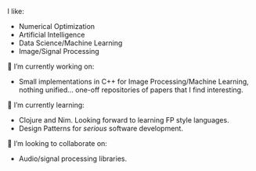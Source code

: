 I like:
- Numerical Optimization
- Artificial Intelligence
- Data Science/Machine Learning
- Image/Signal Processing

🔭 I’m currently working on:
- Small implementations in C++ for Image Processing/Machine Learning, nothing unified... one-off repositories of papers that I find interesting.


🌱 I’m currently learning:
- Clojure and Nim. Looking forward to learning FP style languages.
- Design Patterns for *serious* software development.

👯 I’m looking to collaborate on:
- Audio/signal processing libraries.

<!--
**gionuno/gionuno** is a ✨ _special_ ✨ repository because its `README.md` (this file) appears on your GitHub profile.

Here are some ideas to get you started:

- 🔭 I’m currently working on ...
- 🌱 I’m currently learning ...
- 👯 I’m looking to collaborate on ...
- 🤔 I’m looking for help with ...
- 💬 Ask me about ...
- 📫 How to reach me: ...
- 😄 Pronouns: ...
- ⚡ Fun fact: ...
-->
